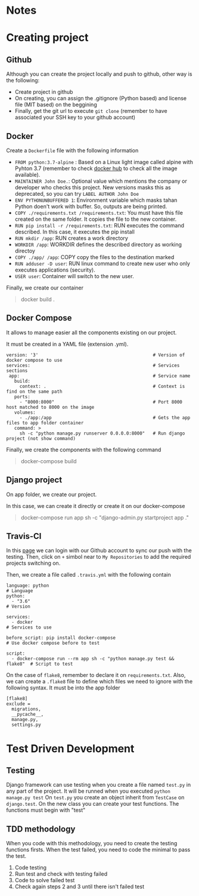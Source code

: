 Notes
=====

# Creating project

## Github

Although you can create the project locally and push to github, other way is the following:

 - Create project in github
 - On creating, you can assign the .gitignore (Python based) and license file (MIT based) on the beggining
 - Finally, get the git url to execute `git clone` (remember to have associated your SSH key to your github account)

## Docker

Create a `Dockerfile` file with the following information

 - `FROM python:3.7-alpine` : Based on a Linux light image called alpine with Pyhton 3.7 (remember to check [docker hub](https://hub.docker.com) to check all the image available).
 - `MAINTAINER John Doe.`: Optional value which mentions the company or developer who checks this project. New versions masks this as deprecated, so you can try `LABEL AUTHOR John Doe`
 - `ENV PYTHONUNBUFFERED 1`: Environment variable which masks tahan Python doen't work with buffer. So, outputs are being printed.
 - `COPY ./requirements.txt /requirements.txt`: You must have this file created on the same folder. It copies the file to the new container.
 - `RUN pip install -r /requirements.txt`: RUN executes the command described. In this case, it executes the pip install
 - `RUN mkdir /app`: RUN creates a work directory
 - `WORKDIR /app`: WORKDIR defines the described directory as working directoy
 - `COPY ./app/ /app`: COPY copy the files to the destination marked
 - `RUN adduser -D user`: RUN linux command to create new user who only executes applications (security).
 - `USER user`: Container will switch to the new user.

Finally, we create our container

> docker build .

## Docker Compose

It allows to manage easier all the components existing on our project.

It must be created in a YAML file (extension .yml).

```
version: '3'                                           # Version of docker compose to use
services:                                              # Services sections
 app:                                                  # Service name
   build: 
     context: .                                        # Context is find on the same path
   ports:
     - "8000:8000"                                     # Port 8000 host matched to 8000 on the image
   volumes:
     - ./app:/app                                      # Gets the app files to app folder container
   command: >
     sh -c "python manage.py runserver 0.0.0.0:8000"   # Run django project (not show command)
```

Finally, we create the components with the following command

> docker-compose build

## Django project

On app folder, we create our project.

In this case, we can create it directly or create it on our docker-compose

> docker-compose run app sh -c "django-admin.py startproject app ."

## Travis-CI

In this [page](https://travis-ci.org/) we can login with our Github account to sync our push with the testing. Then, click on `+` simbol near to `My Repositories` to add the required projects switching on.

Then, we create a file called `.travis.yml` with the following contain

```
language: python                                                         # Language
python:
  - "3.6"                                                                # Version

services:
  - docker                                                               # Services to use

before_script: pip install docker-compose                                # Use docker compose before to test

script:
  - docker-compose run --rm app sh -c "python manage.py test && flake8"  # Script to test
```

On the case of `flake8`, remember to declare it on `requirements.txt`. Also, we can create a `.flake8` file to define which files we need to ignore with the following syntax. It must be into the app folder

```
[flake8]
exclude =
  migrations,
  __pycache__,
  manage.py,
  settings.py
```

# Test Driven Development

## Testing

Django framework can use testing  when you create a file named `test.py` in any part of the project. It will be runned when you executed `python manage.py test`
On `test.py` you create an object inherit from `TestCase` on `django.test`. On the new class you can create your test functions. The functions must begin with "test"

## TDD methodology

When you code with this methodology, you need to create the testing functions firsts. When the test failed, you need to code the minimal to pass the test.

 1) Code testing
 2) Run test and check with testing failed
 3) Code to solve failed test
 4) Check again steps 2 and 3 until there isn't failed test